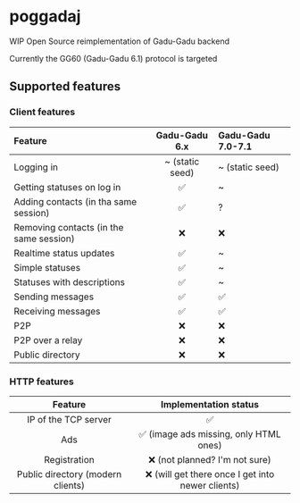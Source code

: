 # poggadaj
WIP Open Source reimplementation of Gadu-Gadu backend

Currently the GG60 (Gadu-Gadu 6.1) protocol is targeted

## Supported features

### Client features

| Feature                                 |  Gadu-Gadu 6.x  | Gadu-Gadu 7.0-7.1 |
|:----------------------------------------|:---------------:|:------------------|
| Logging in                              | ~ (static seed) | ~ (static seed)   |
| Getting statuses on log in              |        ✅        | ~                 |
| Adding contacts (in tha same session)   |        ✅        | ?                 |
| Removing contacts (in the same session) |        ❌        | ❌                 |
| Realtime status updates                 |        ✅        | ~                 |
| Simple statuses                         |        ✅        | ~                 |
| Statuses with descriptions              |        ✅        | ~                 |
| Sending messages                        |        ✅        | ✅                 |
| Receiving messages                      |        ✅        | ✅                 |
| P2P                                     |        ❌        | ❌                 |
| P2P over a relay                        |        ❌        | ❌                 |
| Public directory                        |        ❌        | ❌                 |

### HTTP features

|              Feature              |              Implementation status               |
|:---------------------------------:|:------------------------------------------------:|
|       IP of the TCP server        |                        ✅                         |
|                Ads                |      ✅ (image ads missing, only HTML ones)       |
|           Registration            |          ❌ (not planned? I'm not sure)           |
| Public directory (modern clients) | ❌ (will get there once I get into newer clients) |
